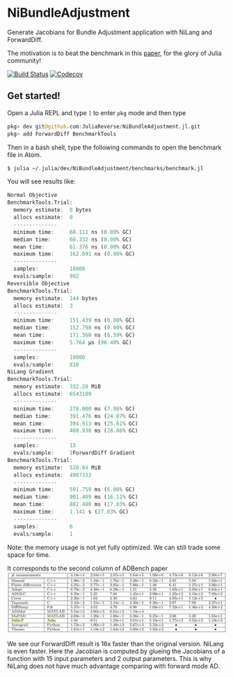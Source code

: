# NiBundleAdjustment

Generate Jacobians for Bundle Adjustment application with NiLang and ForwardDiff.

The motivation is to beat the benchmark in this [paper](https://arxiv.org/abs/1807.10129), for the glory of Julia community!

[![Build Status](https://travis-ci.com/JuliaReverse/NiGaussianMixture.jl.svg?branch=master)](https://travis-ci.com/JuliaReverse/NiGaussianMixture.jl)
[![Codecov](https://codecov.io/gh/JuliaReverse/NiGaussianMixture.jl/branch/master/graph/badge.svg)](https://codecov.io/gh/JuliaReverse/NiGaussianMixture.jl)

## Get started!

Open a Julia REPL and type `]` to enter `pkg` mode and then type
```julia pkg
pkg> dev git@github.com:JuliaReverse/NiBundleAdjustment.jl.git
pkg> add ForwardDiff BenchmarkTools
```

Then in a bash shell, type the following commands to open the benchmark file in Atom.
```bash
$ julia ~/.julia/dev/NiBundleAdjustment/benchmarks/benchmark.jl
```

You will see results like:
```julia repl
Normal Objective
BenchmarkTools.Trial: 
  memory estimate:  0 bytes
  allocs estimate:  0
  --------------
  minimum time:     60.111 ns (0.00% GC)
  median time:      60.332 ns (0.00% GC)
  mean time:        61.376 ns (0.00% GC)
  maximum time:     162.091 ns (0.00% GC)
  --------------
  samples:          10000
  evals/sample:     982
Reversible Objective
BenchmarkTools.Trial: 
  memory estimate:  144 bytes
  allocs estimate:  3
  --------------
  minimum time:     151.439 ns (0.00% GC)
  median time:      152.798 ns (0.00% GC)
  mean time:        171.360 ns (6.59% GC)
  maximum time:     5.764 μs (96.40% GC)
  --------------
  samples:          10000
  evals/sample:     818
NiLang Gradient
BenchmarkTools.Trial: 
  memory estimate:  332.28 MiB
  allocs estimate:  6543109
  --------------
  minimum time:     278.000 ms (7.06% GC)
  median time:      391.476 ms (24.87% GC)
  mean time:        394.913 ms (25.61% GC)
  maximum time:     488.938 ms (28.86% GC)
  --------------
  samples:          13
  evals/sample:     1ForwardDiff Gradient
BenchmarkTools.Trial: 
  memory estimate:  528.84 MiB
  allocs estimate:  4907333
  --------------
  minimum time:     591.759 ms (6.08% GC)
  median time:      901.409 ms (16.11% GC)
  mean time:        882.480 ms (17.03% GC)
  maximum time:     1.141 s (27.03% GC)
  --------------
  samples:          6
  evals/sample:     1
```

Note: the memory usage is not yet fully optimized. We can still trade some space for time.

It corresponds to the second column of ADBench paper
![ADBench](benchmarks/adbench.png)

We see our ForwardDiff result is 16x faster than the original version.
NiLang is even faster. Here the Jacobian is computed by glueing the Jacobians of a function with 15 input parameters and 2 output parameters. This is why NiLang does not have much advantage comparing with forward mode AD.
